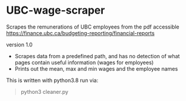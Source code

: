 # UBC-wage-scraper
Scrapes the remunerations of UBC employees from the pdf accessible https://finance.ubc.ca/budgeting-reporting/financial-reports

version 1.0
- Scrapes data from a predefined path, and has no detection of what pages contain useful information (wages for employees)
- Prints out the mean, max and min wages and the employee names

This is written with python3.8
run via:
> python3 cleaner.py

